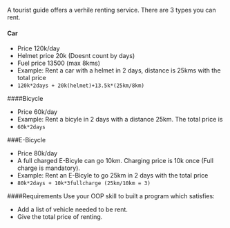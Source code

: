 
A tourist guide offers a verhile renting service. There are 3 types you can rent.
#### Car
* Price 120k/day
* Helmet price 20k (Doesnt count by days)
* Fuel price 13500 (max 8kms)
* Example: Rent a car with a helmet in 2 days, distance is 25kms with the total price
 * ```120k*2days + 20k(helmet)+13.5k*(25km/8km)```

####Bicycle
* Price 60k/day
* Example: Rent a bicyle in 2 days with a distance 25km. The total price is
 * ```60k*2days```

###E-Bicycle
* Price 80k/day
* A full charged E-Bicyle can go 10km. Charging price is 10k once (Full charge is mandatory).
* Example: Rent an E-Bicyle to go 25km in 2 days with the total price
 * ```80k*2days + 10k*3fullcharge (25km/10km = 3)``` 

####Requirements
Use your OOP skill to built a program which satisfies:
* Add a list of vehicle needed to be rent.
* Give the total price of renting.
